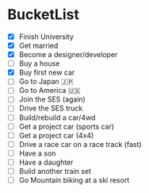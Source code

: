 # BucketList

- [x] Finish University
- [x] Get married
- [x] Become a designer/developer
- [ ] Buy a house
- [x] Buy first new car
- [ ] Go to Japan 🇯🇵
- [ ] Go to America 🇺🇸
- [ ] Join the SES (again)
- [ ] Drive the SES truck
- [ ] Build/rebuild a car/4wd
- [ ] Get a project car (sports car)
- [ ] Get a project car (4x4)
- [ ] Drive a race car on a race track (fast)
- [ ] Have a son
- [ ] Have a daughter
- [ ] Build another train set
- [ ] Go Mountain biking at a ski resort
